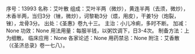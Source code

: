 序号：13993
名称：艾叶散
组成：艾叶半两（微炒），黄连半两（去须，微炒），木香半两，当归3分（锉，微炒），诃黎勒3分（煨，用皮），干姜1分（炮裂，锉），龙骨3分。
出处：《圣惠》卷九十三。
主治：小儿冷痢，多时不断。
加减：None
功效：None
用法用量：每服半钱，以粥饮调下，日3-4次。
制备方法：上为细散。
临床应用：None
各家论述：None
用药禁忌：None
附注：艾香散（《圣济总录》卷一七八）。

